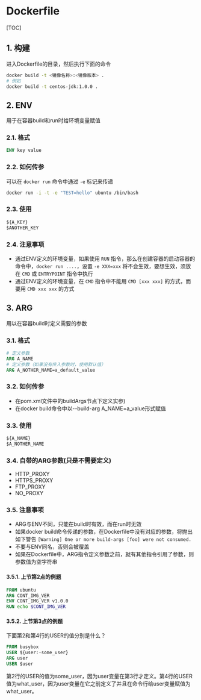 # Dockerfile

[TOC]

## 1. 构建

进入Dockerfile的目录，然后执行下面的命令

```sh
docker build -t <镜像名称>:<镜像版本> .
# 例如
docker build -t centos-jdk:1.0.0 .
```

## 2. ENV

用于在容器build和run时给环境变量赋值

### 2.1. 格式

```Dockerfile
ENV key value
```

### 2.2. 如何传参

可以在 ```docker run``` 命令中通过 ```-e``` 标记来传递

```sh
docker run -i -t -e "TEST=hello" ubuntu /bin/bash
```

### 2.3. 使用

```Dockerfile
${A_KEY}
$ANOTHER_KEY
```

### 2.4. 注意事项

- 通过ENV定义的环境变量，如果使用 `RUN` 指令，那么在创建容器的启动容器的命令中，`docker run ....`，设置 `-e XXX=xxx` 将不会生效，要想生效，须放在 `CMD` 或 `ENTRYPOINT` 指令中执行
- 通过ENV定义的环境变量，在 `CMD` 指令中不能用 `CMD [xxx xxx]` 的方式，而要用 `CMD xxx xxx` 的方式

## 3. ARG

用以在容器build时定义需要的参数

### 3.1. 格式

```Dockerfile
# 定义参数
ARG A_NAME
# 定义参数（如果没有传入参数时，使用默认值）
ARG A_NOTHER_NAME=a_default_value
```

### 3.2. 如何传参

- 在pom.xml文件中的buildArgs节点下定义实参)
- 在docker build命令中以--build-arg A_NAME=a_value形式赋值

### 3.3. 使用

```Dockerfile
${A_NAME}
$A_NOTHER_NAME
```

### 3.4. 自带的ARG参数(只是不需要定义)

- HTTP_PROXY
- HTTPS_PROXY
- FTP_PROXY
- NO_PROXY

### 3.5. 注意事项

- ARG与ENV不同，只能在build时有效，而在run时无效
- 如果docker build命令传递的参数，在Dockerfile中没有对应的参数，将抛出如下警告 ```[Warning] One or more build-args [foo] were not consumed.```
- 不要与ENV同名，否则会被覆盖
- 如果在Dockerfile中，ARG指令定义参数之前，就有其他指令引用了参数，则参数值为空字符串

#### 3.5.1. 上节第2点的例题

```Dockerfile
FROM ubuntu
ARG CONT_IMG_VER
ENV CONT_IMG_VER v1.0.0
RUN echo $CONT_IMG_VER
```

#### 3.5.2. 上节第3点的例题

下面第2和第4行的USER的值分别是什么？

```Dockerfile
FROM busybox
USER ${user:-some_user}
ARG user
USER $user
```

第2行的USER的值为some_user，因为user变量在第3行才定义。第4行的USER值为what_user，因为user变量在它之前定义了并且在命令行给user变量赋值为what_user。
